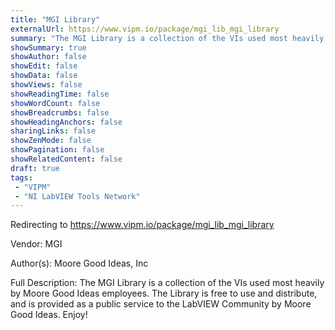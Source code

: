 ```yaml
---
title: "MGI Library"
externalUrl: https://www.vipm.io/package/mgi_lib_mgi_library
summary: "The MGI Library is a collection of the VIs used most heavily by Moore Good Ideas employees."
showSummary: true
showAuthor: false
showEdit: false
showData: false
showViews: false
showReadingTime: false
showWordCount: false
showBreadcrumbs: false
showHeadingAnchors: false
sharingLinks: false
showZenMode: false
showPagination: false
showRelatedContent: false
draft: true
tags:
 - "VIPM"
 - "NI LabVIEW Tools Network"
---
```


Redirecting to https://www.vipm.io/package/mgi_lib_mgi_library

Vendor: MGI

Author(s): Moore Good Ideas, Inc
 
Full Description:
The MGI Library is a collection of the VIs used most heavily by Moore Good Ideas employees. The Library is free to use and distribute, and is provided as a public service to the LabVIEW Community by Moore Good Ideas. Enjoy!